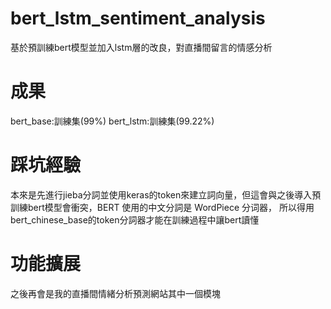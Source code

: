 # bert_lstm_sentiment_analysis
基於預訓練bert模型並加入lstm層的改良，對直播間留言的情感分析


# 成果
bert_base:訓練集(99%)
bert_lstm:訓練集(99.22%)
# 踩坑經驗
本來是先進行jieba分詞並使用keras的token來建立詞向量，但這會與之後導入預訓練bert模型會衝突，BERT 使用的中文分詞是 WordPiece 分词器，
所以得用bert_chinese_base的token分詞器才能在訓練過程中讓bert讀懂
# 功能擴展
之後再會是我的直播間情緒分析預測網站其中一個模塊
